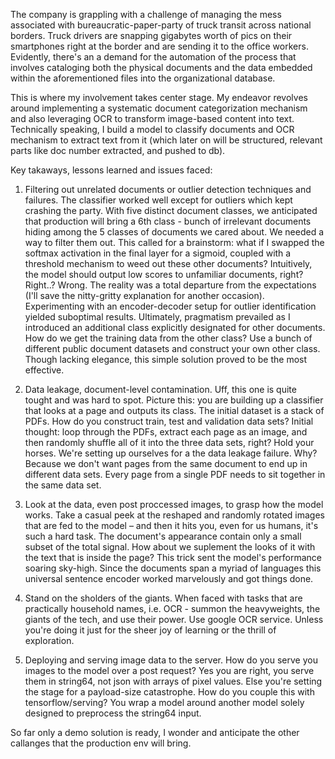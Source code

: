 The company is grappling with a challenge of managing the mess associated with bureaucratic-paper-party of truck transit across national borders. Truck drivers are snapping gigabytes worth of pics on their smartphones right at the border and are sending it to the office workers. Evidently, there's an a demand for the automation of the process that involves cataloging both the physical documents and the data embedded within the aforementioned files into the organizational database.

This is where my involvement takes center stage. My endeavor revolves around implementing a systematic document categorization mechanism and also leveraging OCR to transform image-based content into text. Technically speaking, I build a model to classify documents and OCR mechanism to extract text from it (which later on will be structured, relevant parts like doc number extracted, and pushed to db).

Key takaways, lessons learned and issues faced:

1. Filtering out unrelated documents or outlier detection techniques and failures. The classifier worked well except for outliers which kept crashing the party. With five distinct document classes, we anticipated that production will bring a 6th class - bunch of irrelevant documents hiding among the 5 classes of documents we cared about. We needed a way to filter them out. This called for a brainstorm: what if I swapped the softmax activation in the final layer for a sigmoid, coupled with a threshold mechanism to weed out these other documents? Intuitively, the model should output low scores to unfamiliar documents, right? Right..? Wrong. The reality was a total departure from the expectations (I'll save the nitty-gritty explanation for another occasion). Experimenting with an encoder-decoder setup for outlier identification yielded suboptimal results. Ultimately, pragmatism prevailed as I introduced an additional class explicitly designated for other documents. How do we get the training data from the other class? Use a bunch of different public document datasets and construct your own other class. Though lacking elegance, this simple solution proved to be the most effective.

2. Data leakage, document-level contamination. Uff, this one is quite tought and was hard to spot. Picture this: you are building up a classifier that looks at a page and outputs its class. The initial dataset is a stack of PDFs. How do you construct train, test and validation data sets? Initial thought: loop through the PDFs, extract each page as an image, and then randomly shuffle all of it into the three data sets, right? Hold your horses. We're setting up ourselves for a the data leakage failure. Why? Because we don't want pages from the same document to end up in different data sets. Every page from a single PDF needs to sit together in the same data set.

3. Look at the data, even post proccessed images, to grasp how the model works. Take a casual peek at the reshaped and randomly rotated images that are fed to the model – and then it hits you, even for us humans, it's such a hard task. The document's appearance contain only a small subset of the total signal. How about we suplement the looks of it with the text that is inside the page? This trick sent the model's performance soaring sky-high. Since the documents span a myriad of languages this universal sentence encoder worked marvelously and got things done.

4. Stand on the sholders of the giants. When faced with tasks that are practically household names, i.e. OCR - summon the heavyweights, the giants of the tech, and use their power. Use google OCR service. Unless you're doing it just for the sheer joy of learning or the thrill of exploration.

5. Deploying and serving image data to the server. How do you serve you images to the model over a post request? Yes you are right, you serve them in string64, not json with arrays of pixel values. Else you're setting the stage for a payload-size catastrophe. How do you couple this with tensorflow/serving? You wrap a model around another model solely designed to preprocess the string64 input.

So far only a demo solution is ready, I wonder and anticipate the other callanges that the production env will bring.
